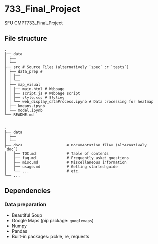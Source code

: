 # 733_Final_Project
SFU CMPT733_Final_Project

## File structure

    .
    ├── data
    │ ├──
    │ └──
    ├── src # Source Files (alternatively `spec` or `tests`)
    │ ├── data_prep #
    │ │ ├──
    │ │ └──
    │ ├── map_visual
    │ │ ├── main.html # Webpage
    │ │ ├── script.js # Webpage script
    │ │ ├── style.css # Styling
    │ │ └── web_display_dataProcess.ipynb # Data processing for heatmap
    │ ├── kmeans.ipynb
    │ └── model.ipynb
    └── README.md


    .
    ├── data
    │ ├──
    │ └──
    ├── docs                    # Documentation files (alternatively `doc`)
    │   ├── TOC.md              # Table of contents
    │   ├── faq.md              # Frequently asked questions
    │   ├── misc.md             # Miscellaneous information
    │   ├── usage.md            # Getting started guide
    │   └── ...                 # etc.
    └── ...

## Dependencies

### Data preparation
- Beautiful Soup
- Google Maps (pip package: ```googlemaps```)
- Numpy
- Pandas
- Built-in packages: pickle, re, requests
